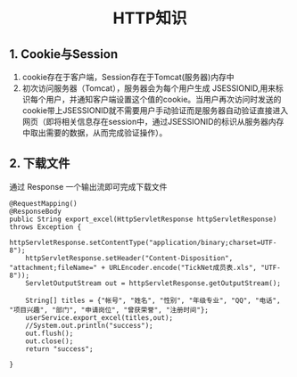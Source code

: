 # <center>HTTP知识</center>  
## 1. Cookie与Session
1. cookie存在于客户端，Session存在于Tomcat(服务器)内存中  
2. 初次访问服务器（Tomcat），服务器会为每个用户生成 JSESSIONID,用来标识每个用户，并通知客户端设置这个值的cookie。当用户再次访问时发送的cookie带上JSESSIONID就不需要用户手动验证而是服务器自动验证直接进入网页（即将相关信息存在session中，通过JSESSIONID的标识从服务器内存中取出需要的数据，从而完成验证操作）。

## 2. 下载文件
 通过 Response 一个输出流即可完成下载文件  

    @RequestMapping()  
    @ResponseBody
    public String export_excel(HttpServletResponse httpServletResponse) throws Exception {
        httpServletResponse.setContentType("application/binary;charset=UTF-8");
        httpServletResponse.setHeader("Content-Disposition", "attachment;fileName=" + URLEncoder.encode("TickNet成员表.xls", "UTF-8"));
        ServletOutputStream out = httpServletResponse.getOutputStream();

        String[] titles = {"帐号", "姓名", "性别", "年级专业", "QQ", "电话", "项目兴趣", "部门", "申请岗位", "曾获荣誉", "注册时间"};
        userService.export_excel(titles,out);
        //System.out.println("success");
        out.flush();
        out.close();
        return "success";

    }

